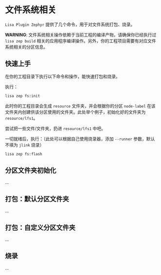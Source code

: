 # 文件系统相关

`Lisa Plugin Zephyr` 提供了几个命令，用于对文件系统打包、烧录。

**WARNING**: 文件系统相关操作依赖于当前工程的编译产物，请确保你已经执行过 `lisa zep build` 相关的应用程序编译操作。另外，你的工程项目需要有对应文件系统相关的分区信息。

## 快速上手

在你的工程目录下执行以下命令和操作，能快速打包和烧录。

执行：

```bash
lisa zep fs:init
```

此时你的工程目录会生成 `resource` 文件夹，并会根据你的分区 `node-label` 在该文件夹内创建供该分区使用的文件夹。此处举个例子，初始化好的文件夹为 `resource/lfs1`。

尝试把一些文件/文件夹，扔进 `resource/lfs1` 中吧。

一切就绪后，执行：（此处可以根据自己使用烧录器，添加 `--runner` 参数，默认不填为 `jlink` 烧录）

```bash
lisa zep fs:flash
```

## 分区文件夹初始化

…

## 打包：默认分区文件夹

…

## 打包：自定义分区文件夹

…

## 烧录

…
